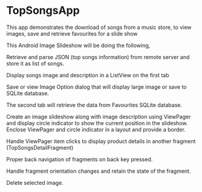 TopSongsApp
===========

This app demonstrates the download of songs from a music store, to view images, save and retrieve favourites for a slide show

This Android Image Slideshow will be doing the following,

Retrieve and parse JSON (top songs information) from remote server and store it as list of songs.

Display songs image and description in a ListView on the first tab

Save or view Image Option dialog that will display large image or save to SQLite database.

The second tab will retrieve the data from Favourites SQLite database.

Create an image slideshow along with image description using ViewPager and display circle indicator to show the current position in the slideshow.
Enclose ViewPager and circle indicator in a layout and provide a border.

Handle ViewPager item clicks to display product details in another fragment (TopSongsDetailFragment)

Proper back navigation of fragments on back key pressed.

Handle fragment orientation changes and retain the state of the fragment.

Delete selected image. 


